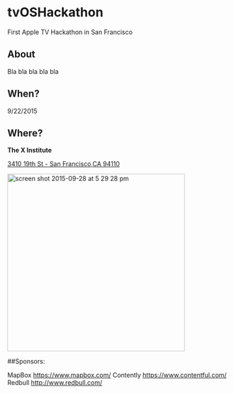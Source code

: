 # tvOSHackathon
First Apple TV Hackathon in San Francisco

## About
Bla bla bla bla bla

## When?
9/22/2015
## Where?
**The X Institute**

[3410 19th St - San Francisco,CA 94110](https://www.google.com/maps/place/The+X+Institute/@37.76035,-122.419611,17z/data=!3m1!4b1!4m2!3m1!1s0x808f7e3c8ba29873:0x76ae3a4c7d6bddb9)

<img width="400" alt="screen shot 2015-09-28 at 5 29 28 pm" src="https://cloud.githubusercontent.com/assets/6511079/10152438/cbd7478a-6606-11e5-850b-4240e12527d5.png">

##Sponsors:

MapBox https://www.mapbox.com/
Contently https://www.contentful.com/
Redbull http://www.redbull.com/





